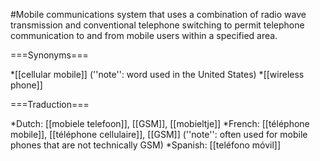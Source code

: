 #Mobile communications system that uses a combination of radio wave transmission and conventional telephone switching to permit telephone communication to and from mobile users within a specified area.

===Synonyms===

*[[cellular mobile]] (''note'': word used in the United States)
*[[wireless phone]]

===Traduction===

*Dutch: [[mobiele telefoon]], [[GSM]], [[mobieltje]]
*French: [[téléphone mobile]], [[téléphone cellulaire]], [[GSM]] (''note'': often used for mobile phones that are not technically GSM)
*Spanish: [[teléfono móvil]]